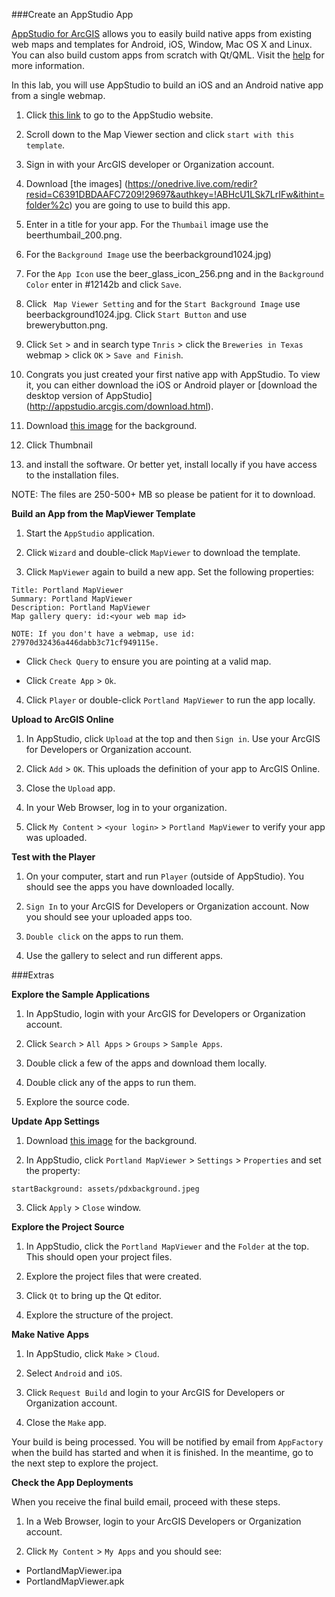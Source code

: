 ###Create an AppStudio App

[AppStudio for ArcGIS](http://www.esri.com/landing-pages/appstudio) allows you to easily build native apps from existing web maps and templates for Android, iOS, Window, Mac OS X and Linux. You can also build custom apps from scratch with Qt/QML. Visit the [help](http://doc.arcgis.com/en/appstudio/) for more information.

In this lab, you will use AppStudio to build an iOS and an Android native app from a single webmap.



1. Click [this link](https://appstudio.arcgis.com/create.html) to go to the AppStudio website. 

2. Scroll down to the Map Viewer section and click `start with this template`.

3. Sign in with your ArcGIS developer or Organization account.

4. Download [the images] (https://onedrive.live.com/redir?resid=C6391DBDAAFC7209!29697&authkey=!ABHcU1LSk7LrIFw&ithint=folder%2c) you are going to use to build this app.

5. Enter in a title for your app. For the `Thumbail` image use the beerthumbail_200.png.

5. For the `Background Image` use the beerbackground1024.jpg)

6. For the `App Icon` use the beer_glass_icon_256.png and in the `Background Color` enter in #12142b and click `Save`.   

7. Click ` Map Viewer Setting` and for the `Start Background Image` use beerbackground1024.jpg. Click `Start Button` and use brewerybutton.png. 

8. Click `Set` > and in search type `Tnris` > click the `Breweries in Texas` webmap > click `OK` > `Save and Finish`.

9. Congrats you just created your first native app with AppStudio. To view it, you can either download the iOS or Android player or [download the desktop version of AppStudio] (http://appstudio.arcgis.com/download.html).  



4. Download [this image](http://esri.github.io/geodev-hackerlabs/resources/pdxbackground.jpeg) for the background. 

5. Click Thumbnail 

5. and install the software. Or better yet, install locally if you have access to the installation files.

 NOTE: The files are 250-500+ MB so please be patient for it to download.


__Build an App from the MapViewer Template__


1. Start the `AppStudio` application.

2. Click `Wizard` and double-click `MapViewer` to download the template.

3. Click `MapViewer` again to build a new app. Set the following properties:

 ```
 Title: Portland MapViewer
 Summary: Portland MapViewer
 Description: Portland MapViewer
 Map gallery query: id:<your web map id>

 NOTE: If you don't have a webmap, use id: 27970d32436a446dabb3c71cf949115e.
 ```
 * Click `Check Query` to ensure you are pointing at a valid map.
 
 * Click `Create App` > `Ok`.

4. Click `Player` or double-click `Portland MapViewer` to run the app locally.


__Upload to ArcGIS Online__


1. In AppStudio, click `Upload` at the top and then `Sign in`. Use your ArcGIS for Developers or Organization account.

2. Click `Add` > `OK`. This uploads the definition of your app to ArcGIS Online.

3. Close the `Upload` app.

3. In your Web Browser, log in to your organization.

4. Click `My Content` > `<your login>` > `Portland MapViewer` to verify your app was uploaded. 


__Test with the Player__


1. On your computer, start and run `Player` (outside of AppStudio). You should see the apps you have downloaded locally.

2. `Sign In` to your ArcGIS for Developers or Organization account. Now you should see your uploaded apps too.

3. `Double click` on the apps to run them. 

4. Use the gallery to select and run different apps. 


###Extras


__Explore the Sample Applications__


1. In AppStudio, login with your ArcGIS for Developers or Organization account.

2. Click `Search` > `All Apps` > `Groups` > `Sample Apps`.

3. Double click a few of the apps and download them locally.

4. Double click any of the apps to run them.

5. Explore the source code.


__Update App Settings__

1. Download [this image](http://esri.github.io/geodev-hackerlabs/resources/pdxbackground.jpeg) for the background.

2. In AppStudio, click `Portland MapViewer` > `Settings` > `Properties` and set the property:

 ```
 startBackground: assets/pdxbackground.jpeg
 ```

3. Click `Apply` > `Close` window.


__Explore the Project Source__


1. In AppStudio, click the `Portland MapViewer` and the `Folder` at the top. This should open your project files.

2. Explore the project files that were created.

3. Click `Qt` to bring up the Qt editor.

4. Explore the structure of the project.


__Make Native Apps__


1. In AppStudio, click `Make` > `Cloud`.

2. Select `Android` and `iOS`.

3. Click `Request Build` and login to your ArcGIS for Developers or Organization account.

4. Close the `Make` app.

Your build is being processed. You will be notified by email from `AppFactory` when the build has started and when it is finished. In the meantime, go to the next step to explore the project.


__Check the App Deployments__


When you receive the final build email, proceed with these steps.

1. In a Web Browser, login to your ArcGIS Developers or Organization account.

2. Click `My Content` > `My Apps` and you should see:
 * PortlandMapViewer.ipa
 * PortlandMapViewer.apk



